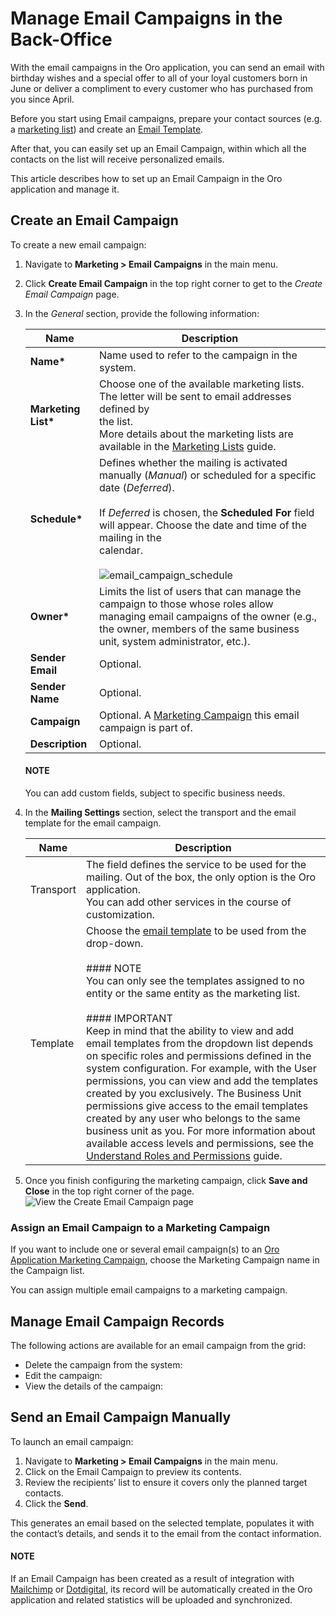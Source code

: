 <a id="user-guide-email-campaigns"></a>

# Manage Email Campaigns in the Back-Office

With the email campaigns in the Oro application, you can send an email with birthday wishes and a special offer to all of your loyal customers born in June or deliver a compliment to every customer who has purchased from you since April.

Before you start using Email campaigns, prepare your contact sources (e.g. a [marketing list](../marketing-lists/index.md#user-guide-marketing-lists)) and create an [Email Template](../../system/emails/email-templates.md#user-guide-email-template).

After that, you can easily set up an Email Campaign, within which all the contacts on the list will
receive personalized emails.

This article describes how to set up an Email Campaign in the Oro application and manage it.

<a id="user-guide-email-campaigns-create"></a>

## Create an Email Campaign

To create a new email campaign:

1. Navigate to **Marketing > Email Campaigns** in the main menu.
2. Click **Create Email Campaign** in the top right corner to get to the *Create Email Campaign* page.
3. In the *General* section, provide the following information:

   | **Name**             | **Description**                                                                                                                                                                                                                                                                                                                                       |
   |----------------------|-------------------------------------------------------------------------------------------------------------------------------------------------------------------------------------------------------------------------------------------------------------------------------------------------------------------------------------------------------|
   | **Name\***           | Name used to refer to the campaign in the system.                                                                                                                                                                                                                                                                                                     |
   | **Marketing List\*** | Choose one of the available marketing lists. The letter will be sent to email addresses defined by<br/>the list.<br/>More details about the marketing lists are available in the [Marketing Lists](../marketing-lists/index.md#user-guide-marketing-lists) guide.                                                                                     |
   | **Schedule\***       | Defines whether the mailing is activated manually (*Manual*) or scheduled for a specific<br/>date (*Deferred*).<br/><br/>If *Deferred* is chosen, the **Scheduled For** field will appear. Choose the date and time of the mailing in the<br/>calendar.<br/><br/>![email_campaign_schedule](user/img/marketing/marketing/email_campaign_schedule.png) |
   | **Owner\***          | Limits the list of users that can manage the campaign to those whose  roles allow managing email campaigns of the owner (e.g., the owner, members of the same business unit, system administrator, etc.).                                                                                                                                             |
   | **Sender Email**     | Optional.                                                                                                                                                                                                                                                                                                                                             |
   | **Sender Name**      | Optional.                                                                                                                                                                                                                                                                                                                                             |
   | **Campaign**         | Optional. A [Marketing Campaign](../marketing-campaigns/index.md#user-guide-marketing-campaigns) this email campaign is part of.                                                                                                                                                                                                                      |
   | **Description**      | Optional.                                                                                                                                                                                                                                                                                                                                             |

   #### NOTE
   You can add custom fields, subject to specific business needs.
4. In the **Mailing Settings** section, select the transport and the email template for the email campaign.

   | **Name**   | **Description**                                                                                                                                                                                                                                                                                                                                                                                                                                                                                                                                                                                                                                                                                                                                                                                                                                                                                              |
   |------------|--------------------------------------------------------------------------------------------------------------------------------------------------------------------------------------------------------------------------------------------------------------------------------------------------------------------------------------------------------------------------------------------------------------------------------------------------------------------------------------------------------------------------------------------------------------------------------------------------------------------------------------------------------------------------------------------------------------------------------------------------------------------------------------------------------------------------------------------------------------------------------------------------------------|
   | Transport  | The field defines the service to be used for the mailing. Out of the box, the only option is the Oro application.<br/>You can add other services in the course of customization.                                                                                                                                                                                                                                                                                                                                                                                                                                                                                                                                                                                                                                                                                                                             |
   | Template   | Choose the [email template](../../system/emails/email-templates.md#user-guide-email-template) to be used from the drop-down.<br/><br/>#### NOTE<br/>You can only see the templates assigned to no entity or the same entity as the marketing list.<br/><br/>#### IMPORTANT<br/>Keep in mind that the ability to view and add email templates from the dropdown list depends on specific roles and permissions defined in the system configuration. For example, with the User permissions, you can view and add the templates created by you exclusively. The Business Unit permissions give access to the email templates created by any user who belongs to the same business unit as you. For more information about available access levels and permissions, see the [Understand Roles and Permissions](../../system/user-management/roles/index.md#user-guide-user-management-permissions-roles) guide. |
5. Once you finish configuring the marketing campaign, click **Save and Close** in the top right corner of the page.
   ![View the Create Email Campaign page](user/img/marketing/marketing/email_campaign_send.png)

<a id="user-guide-email-campaigns-plus-marketing"></a>

### Assign an Email Campaign to a Marketing Campaign

If you want to include one or several email campaign(s) to an
[Oro Application Marketing Campaign](../marketing-campaigns/index.md#user-guide-marketing-campaigns), choose the Marketing Campaign name in the Campaign list.

You can assign multiple email campaigns to a marketing campaign.

<a id="user-guide-email-campaigns-actions"></a>

## Manage Email Campaign Records

The following actions are available for an email campaign from the grid:

- Delete the campaign from the system: <i class="fas fa-trash-alt" aria-hidden="true"></i>
- Edit the campaign: <i class="fa fa-edit fa-lg" aria-hidden="true"></i>
- View the details of the campaign: <i class="fa fa-eye fa-lg" aria-hidden="true"></i>

<a id="user-guide-email-campaigns-send"></a>

## Send an Email Campaign Manually

To launch an email campaign:

1. Navigate to **Marketing > Email Campaigns** in the main menu.
2. Click on the Email Campaign to preview its contents.
3. Review the recipients’ list to ensure it covers only the planned target contacts.
4. Click the **Send**.

This generates an email based on the selected template, populates it with the contact’s details, and sends it to the email from the contact information.

#### NOTE
If an Email Campaign has been created as a result of integration with [Mailchimp](../../system/integrations/mailchimp-integration.md#user-guide-mc-integration) or
[Dotdigital](../../system/integrations/dotdigital/index.md#user-guide-dm-integration), its record will be automatically created in the Oro application and related
statistics will be uploaded and synchronized.

<!-- stop -->
<!-- fa-bars = fa-navicon -->
<!-- Ic Tiles is used as Set As Default in saved views, and as tiles in display layout options -->
<!-- IcPencil refers to Rename in Commerce and Inline Editing in CRM -->
<!-- Check mark in the square. -->
<!-- SortDesc is also used as drop-down arrow -->
